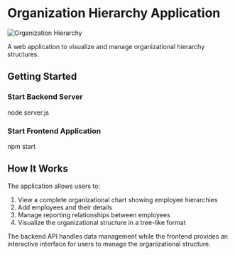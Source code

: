 # Organization Hierarchy Application

![Organization Hierarchy](./src/assets/image.png)

A web application to visualize and manage organizational hierarchy structures.

## Getting Started

### Start Backend Server
node server.js

### Start Frontend Application
npm start 

## How It Works

The application allows users to:
1. View a complete organizational chart showing employee hierarchies
2. Add employees and their details
3. Manage reporting relationships between employees
4. Visualize the organizational structure in a tree-like format

The backend API handles data management while the frontend provides an interactive interface for users to manage the organizational structure.


